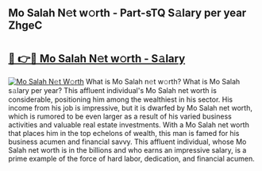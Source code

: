 ## Mo Salah N𝚎t w𝚘rth - Part-sTQ S𝚊lary per year ZhgeC

# <h2><a href="http://gc0bwz.nevu.top/?p=Mo+Salah">🔗 👉🔴 Mo Salah N𝚎t w𝚘rth - S𝚊lary</a></h2>

[![Mo Salah N𝚎t W𝚘rth](https://i.imgur.com/Oavwk0R.jpeg)](http://gc0bwz.nevu.top/?p=Mo+Salah)
What is Mo Salah n𝚎t w𝚘rth? What is Mo Salah s𝚊lary per year?
This affluent individual's Mo Salah net worth is considerable, positioning him among the wealthiest in his sector. His income from his job is impressive, but it is dwarfed by Mo Salah net worth, which is rumored to be even larger as a result of his varied business activities and valuable real estate investments. With a Mo Salah net worth that places him in the top echelons of wealth, this man is famed for his business acumen and financial savvy. This affluent individual, whose Mo Salah net worth is in the billions and who earns an impressive salary, is a prime example of the force of hard labor, dedication, and financial acumen.
